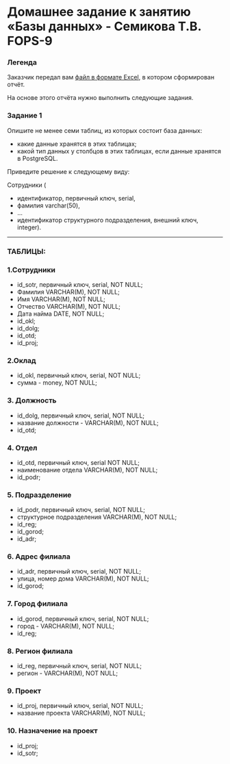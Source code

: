 # Домашнее задание к занятию «Базы данных» - Семикова Т.В. FOPS-9

### Легенда

Заказчик передал вам [файл в формате Excel](https://github.com/netology-code/sdb-homeworks/blob/main/resources/hw-12-1.xlsx), в котором сформирован отчёт. 

На основе этого отчёта нужно выполнить следующие задания.

### Задание 1

Опишите не менее семи таблиц, из которых состоит база данных:

- какие данные хранятся в этих таблицах;
- какой тип данных у столбцов в этих таблицах, если данные хранятся в PostgreSQL.

Приведите решение к следующему виду:

Сотрудники (

- идентификатор, первичный ключ, serial,
- фамилия varchar(50),
- ...
- идентификатор структурного подразделения, внешний ключ, integer).
_____________________________________________________________

### ТАБЛИЦЫ:


### 1.Сотрудники
- id_sotr, первичный ключ, serial, NOT NULL;
- Фамилия VARCHAR(M), NOT NULL;
- Имя VARCHAR(M), NOT NULL;
- Отчество VARCHAR(M), NOT NULL;
- Дата найма DATE, NOT NULL;
- id_okl;
- id_dolg;
- id_otd;
- id_proj;

### 2.Оклад
- id_okl, первичный ключ, serial, NOT NULL;
- сумма - money, NOT NULL;
  
### 3. Должность
- id_dolg, первичный ключ, serial, NOT NULL;
- название должности - VARCHAR(M), NOT NULL;
- id_otd;
  
### 4. Отдел
- id_otd, первичный ключ, serial NOT NULL;
- наименование отдела VARCHAR(M), NOT NULL;
- id_podr;
  
### 5. Подразделение
- id_podr, первичный ключ, serial, NOT NULL;
- структурное подразделения VARCHAR(M), NOT NULL;
- id_reg;
- id_gorod;
- id_adr;

### 6. Адрес филиала
- id_adr, первичный ключ, serial, NOT NULL;
- улица, номер дома VARCHAR(M), NOT NULL;
- id_gorod;

### 7. Город филиала
- id_gorod, первичный ключ, serial, NOT NULL;
- город - VARCHAR(M), NOT NULL;
- id_reg;

### 8. Регион филиала
- id_reg, первичный ключ, serial, NOT NULL;
- регион - VARCHAR(M), NOT NULL;
  
### 9. Проект
- id_proj, первичный ключ, serial, NOT NULL;
- название проекта VARCHAR(M), NOT NULL;

### 10. Назначение на проект
- id_proj;
- id_sotr;
